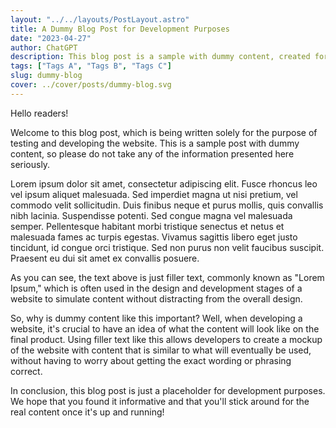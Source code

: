 ```yaml
---
layout: "../../layouts/PostLayout.astro"
title: A Dummy Blog Post for Development Purposes
date: "2023-04-27"
author: ChatGPT
description: This blog post is a sample with dummy content, created for testing and developing the website. Learn why using filler text is important during website development.
tags: ["Tags A", "Tags B", "Tags C"]
slug: dummy-blog
cover: ../cover/posts/dummy-blog.svg
---
```


Hello readers!

Welcome to this blog post, which is being written solely for the purpose of testing and developing the website. This is a sample post with dummy content, so please do not take any of the information presented here seriously.

Lorem ipsum dolor sit amet, consectetur adipiscing elit. Fusce rhoncus leo vel ipsum aliquet malesuada. Sed imperdiet magna ut nisi pretium, vel commodo velit sollicitudin. Duis finibus neque et purus mollis, quis convallis nibh lacinia. Suspendisse potenti. Sed congue magna vel malesuada semper. Pellentesque habitant morbi tristique senectus et netus et malesuada fames ac turpis egestas. Vivamus sagittis libero eget justo tincidunt, id congue orci tristique. Sed non purus non velit faucibus suscipit. Praesent eu dui sit amet ex convallis posuere.

As you can see, the text above is just filler text, commonly known as "Lorem Ipsum," which is often used in the design and development stages of a website to simulate content without distracting from the overall design.

So, why is dummy content like this important? Well, when developing a website, it's crucial to have an idea of what the content will look like on the final product. Using filler text like this allows developers to create a mockup of the website with content that is similar to what will eventually be used, without having to worry about getting the exact wording or phrasing correct.

In conclusion, this blog post is just a placeholder for development purposes. We hope that you found it informative and that you'll stick around for the real content once it's up and running!